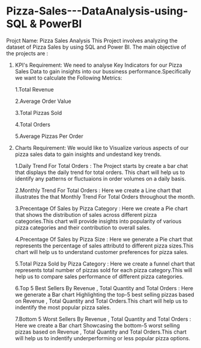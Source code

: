 # Pizza-Sales---DataAnalysis-using-SQL & PowerBI

Projct Name: Pizza Sales Analysis This Project involves analyzing the dataset of Pizza Sales by using SQL and Power BI. The main objective of the projects are :

1. KPI's Requirement: We need to analyse Key Indicators for our Pizza Sales Data to gain insights into our bussiness performance.Specifically we want to calculate the Following Metrics:


    1.Total Revenue
   
    2.Average Order Value
   
    3.Total Pizzas Sold
   
    4.Total Orders
   
    5.Average Pizzas Per Order
   

2. Charts Requirement: We would like to Visualize various aspects of our pizza sales data to gain insights and undestand key trends.
   

   1.Daily Trend For Total Orders    : The Project starts by create a bar chat that displays the daily trend for total orders. This chart will help us to identify any patterns or fluctuaions in order volumes on a daily basis.

   2.Monthly Trend For Total Orders  : Here we create a Line chart that illustrates the that Monthly Trend For Total Orders throughout the month.
   
   3.Precentage Of Sales by Pizza Category : Here we create a Pie chart that shows the distribution of sales across different pizza categories.This chart will provide insights into popularity of various pizza categories and their contribution to overall sales.
   
   4.Precentage Of Sales by Pizza Size  : Here we generate a Pie chart that represents the percentage of sales attributd to different pizza sizes.This chart will help us to understand customer preferences for pizza sales.

   5.Total Pizza Sold by Pizza Category : Here we create a funnel chart that represents total number of pizzas sold for each pizza category.This will help us to compare sales performance of different pizza categories.

   6.Top 5 Best Sellers By Revenue , Total Quantity and Total Orders    : Here we generate a Bar chart Highlighting the top-5 best selling pizzas based on Revenue , Total Quantity and Total Orders.This chart will help us to indentify the most popular pizza sales.

   7.Bottom 5 Worst Sellers By Revenue , Total Quantity and Total Orders : Here we create a Bar chart Showcasing the bottom-5 worst selling pizzas based on Revenue , Total Quantity and Total Orders.This chart will help us to indentify underperforming or less popular pizza options.
